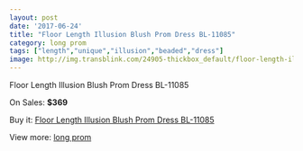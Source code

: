 ```yaml
---
layout: post
date: '2017-06-24'
title: "Floor Length Illusion Blush Prom Dress BL-11085"
category: long prom
tags: ["length","unique","illusion","beaded","dress"]
image: http://img.transblink.com/24905-thickbox_default/floor-length-illusion-blush-prom-dress-bl-11085.jpg
---
```

Floor Length Illusion Blush Prom Dress BL-11085

On Sales: **$369**
<a href="https://www.transblink.com/en/long-prom/7858-floor-length-illusion-blush-prom-dress-bl-11085.html"><amp-img layout="responsive" width="600" height="600" src="//img.transblink.com/24905-thickbox_default/floor-length-illusion-blush-prom-dress-bl-11085.jpg" alt="Floor Length Illusion Blush Prom Dress BL-11085 0" /></a>
<a href="https://www.transblink.com/en/long-prom/7858-floor-length-illusion-blush-prom-dress-bl-11085.html"><amp-img layout="responsive" width="600" height="600" src="//img.transblink.com/24909-thickbox_default/floor-length-illusion-blush-prom-dress-bl-11085.jpg" alt="Floor Length Illusion Blush Prom Dress BL-11085 1" /></a>
<a href="https://www.transblink.com/en/long-prom/7858-floor-length-illusion-blush-prom-dress-bl-11085.html"><amp-img layout="responsive" width="600" height="600" src="//img.transblink.com/24908-thickbox_default/floor-length-illusion-blush-prom-dress-bl-11085.jpg" alt="Floor Length Illusion Blush Prom Dress BL-11085 2" /></a>
<a href="https://www.transblink.com/en/long-prom/7858-floor-length-illusion-blush-prom-dress-bl-11085.html"><amp-img layout="responsive" width="600" height="600" src="//img.transblink.com/24907-thickbox_default/floor-length-illusion-blush-prom-dress-bl-11085.jpg" alt="Floor Length Illusion Blush Prom Dress BL-11085 3" /></a>
<a href="https://www.transblink.com/en/long-prom/7858-floor-length-illusion-blush-prom-dress-bl-11085.html"><amp-img layout="responsive" width="600" height="600" src="//img.transblink.com/24906-thickbox_default/floor-length-illusion-blush-prom-dress-bl-11085.jpg" alt="Floor Length Illusion Blush Prom Dress BL-11085 4" /></a>

Buy it: [Floor Length Illusion Blush Prom Dress BL-11085](https://www.transblink.com/en/long-prom/7858-floor-length-illusion-blush-prom-dress-bl-11085.html "Floor Length Illusion Blush Prom Dress BL-11085")

View more: [long prom](https://www.transblink.com/en/58-long-prom "long prom")